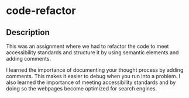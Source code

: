 # code-refactor

## Description

This was an assignment where we had to refactor the code to meet accessibility standards and structure it by using semantic elements and adding comments.

I learned the importance of documenting your thought process by adding comments. This makes it easier to debug when you run into a problem. I also learned the importance of meeting accessibility standards and by doing so the webpages become optimized for search engines.
